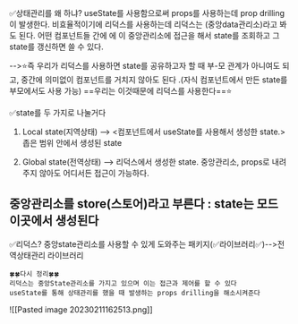 
✅상태관리를 왜 하냐? 
useState를 사용함으로써 props를 사용하는데 prop drilling이 발생한다. 비효율적이기에 리덕스를 사용하는데 리덕스는 (중앙data관리소)라고 봐도 된다. 어떤 컴포넌트들 간에 에 이 중앙관리소에 접근을 해서 state를 조회하고 그 state를 갱신하면  쓸 수 있다.

-->⭐즉 우리가 리덕스를 사용하면 state를 공유하고자 할 때 부-모 관계가 아니여도 되고, 중간에 의미없이 컴포넌트를 거치지 않아도 된다 .(자식 컴포넌트에서 만든 state를 부모에서도 사용 가능) ==우리는 이것때문에 리덕스를 사용한다==⭐

✅state를 두 가지로 나눌거다
1. Local state(지역상태) 
--> <컴포넌트에서 useState를 사용해서 생성한  state.> 좁은 범위 안에서 생성된 state

3. Global state(전역상태)
--> 리덕스에서 생성한 state. 
중앙관리소, props로 내려주지 않아도 어디서든 접근이 가능하다.

## 중앙관리소를 store(스토어)라고 부른다 : state는 모드 이곳에서 생성된다

✅리덕스?
중앙state관리소를 사용할 수 있게 도와주는 패키지(✅라이브러리✅)-->전역상태관리 라이브러리

```
🍀🍀다시 정리🍀🍀
리덕스는 중앙State관리소를 가지고 있으며 이는 접근과 제어를 할 수 있다
useState를 통해 상태관리를 했을 때 발생하는 props drilling을 해소시켜준다
```
![[Pasted image 20230211162513.png]]
